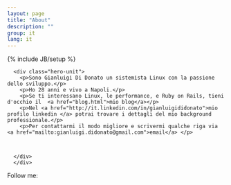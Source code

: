 ```yaml
---
layout: page
title: "About"
description: ""
group: it
lang: it
---
```

{% include JB/setup %}
<div class="container">

      <div class="hero-unit">
        <p>Sono Gianluigi Di Donato un sistemista Linux con la passione dello sviluppo.</p> 
        <p>Ho 28 anni e vivo a Napoli.</p> 
        <p>Se ti interessano Linux, le performance, e Ruby on Rails, tieni d'occhio il  <a href="blog.html">mio blog</a></p>
        <p>Nel <a href="http://it.linkedin.com/in/gianluigididonato">mio profilo linkedin </a> potrai trovare i dettagli del mio background professionale.</p>
        <p>Per contattarmi il modo migliore e scrivermi qualche riga via <a href="mailto:gianluigi.didonato@gmail.com">email</a> </p>



      </div>
      </div>
 

 
Follow me:

<p id="icons">
<a class="linkedin" rel="me" href="http://www.linkedin.com/in/gianluigididonato"></a>
<a class="twitter" rel="me" href="http://twitter.com/g2d"></a>
<a class="github" rel="me" href="http://github.com/g2d"></a>
<a class="email" rel="me" href="mailto:gianluigi.didonato@gmail.com"></a>
</p>
